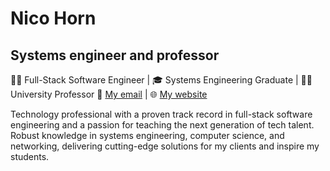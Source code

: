 # Nico Horn
## Systems engineer and professor
👨‍💻 Full-Stack Software Engineer | 🎓 Systems Engineering Graduate | 👨‍🏫 University Professor
📧 [My email](mailto:contact@nicohorn.com) | 🌐 [My website](https://nicohorn.com)

Technology professional with a proven track record in full-stack software engineering and a passion for teaching the next generation of tech talent. Robust knowledge in systems engineering, computer science, and networking, delivering cutting-edge solutions for my clients and inspire my students.
 
